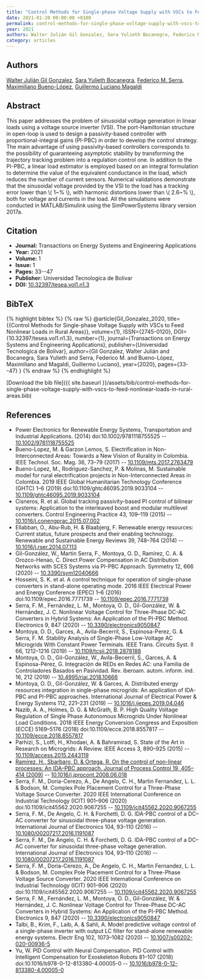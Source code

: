 ```yaml
---
title: "Control Methods for Single-phase Voltage Supply with VSCs to Feed Nonlinear Loads in Rural Areas"
date: 2021-01-20 00:00:00 +0100
permalink: control-methods-for-single-phase-voltage-supply-with-vscs-to-feed-nonlinear-loads-in-rural-areas
year: 2021
authors: Walter Julián Gil Gonzalez, Sara Yulieth Bocanegra, Federico M. Serra, Maximiliano Bueno-López, Guillermo Luciano Magaldi
category: articles
---
```

 
## Authors
[Walter Julián Gil Gonzalez](authors/walter-julian-gil-gonzalez), [Sara Yulieth Bocanegra](authors/sara-yulieth-bocanegra), [Federico M. Serra](authors/federico-m-serra), [Maximiliano Bueno-López](authors/maximiliano-bueno-lopez), [Guillermo Luciano Magaldi](authors/guillermo-luciano-magaldi)
 
## Abstract
This paper addresses the problem of sinusoidal voltage generation in linear loads using a voltage source inverter (VSI). The port-Hamiltonian structure in open-loop is used to design a passivity-based controller with proportional-integral gains (PI-PBC) in order to develop the control strategy. The main advantage of using passivity-based controllers corresponds to the possibility of guaranteeing asymptotic stability by transforming the trajectory tracking problem into a regulation control one. In addition to the PI-PBC, a linear load estimator is employed based on an integral formulation to determine the value of the equivalent conductance in the load, which reduces the number of current sensors. Numerical validations demonstrate that the sinusoidal voltage provided by the VSI to the load has a tracking error lower than \\( 1~\% \\), with harmonic distortions lower than \\( 2.6~\% \\), both for voltage and currents in the load. All the simulations were conducted in MATLAB/Simulink using the SimPowerSystems library version 2017a.
 
## Citation
- **Journal:** Transactions on Energy Systems and Engineering Applications
- **Year:** 2021
- **Volume:** 1
- **Issue:** 1
- **Pages:** 33--47
- **Publisher:** Universidad Tecnologica de Bolivar
- **DOI:** [10.32397/tesea.vol1.n1.3](https://doi.org/10.32397/tesea.vol1.n1.3)
 
## BibTeX
{% highlight bibtex %}
{% raw %}
@article{Gil_Gonzalez_2020,
  title={{Control Methods for Single-phase Voltage Supply with VSCs to Feed Nonlinear Loads in Rural Areas}},
  volume={1},
  ISSN={2745-0120},
  DOI={10.32397/tesea.vol1.n1.3},
  number={1},
  journal={Transactions on Energy Systems and Engineering Applications},
  publisher={Universidad Tecnologica de Bolivar},
  author={Gil Gonzalez, Walter Julián and Bocanegra, Sara Yulieth and Serra, Federico M. and Bueno-López, Maximiliano and Magaldi, Guillermo Luciano},
  year={2020},
  pages={33--47}
}
{% endraw %}
{% endhighlight %}
 
[Download the bib file]({{ site.baseurl }}/assets/bib/control-methods-for-single-phase-voltage-supply-with-vscs-to-feed-nonlinear-loads-in-rural-areas.bib)
 
## References
- Power Electronics for Renewable Energy Systems, Transportation and Industrial Applications. (2014) doi:10.1002/9781118755525 -- [10.1002/9781118755525](https://doi.org/10.1002/9781118755525)
- Bueno-Lopez, M. & Garzon Lemos, S. Electrification in Non-Interconnected Areas: Towards a New Vision of Rurality in Colombia. IEEE Technol. Soc. Mag. 36, 73–79 (2017) -- [10.1109/mts.2017.2763479](https://doi.org/10.1109/mts.2017.2763479)
- Bueno-Lopez, M., Rodriguez-Sanchez, P. & Molinas, M. Sustainable model for rural electrification projects in Non-Interconnected Areas in Colombia. 2019 IEEE Global Humanitarian Technology Conference (GHTC) 1–6 (2019) doi:10.1109/ghtc46095.2019.9033104 -- [10.1109/ghtc46095.2019.9033104](https://doi.org/10.1109/ghtc46095.2019.9033104)
- Cisneros, R. et al. Global tracking passivity-based PI control of bilinear systems: Application to the interleaved boost and modular multilevel converters. Control Engineering Practice 43, 109–119 (2015) -- [10.1016/j.conengprac.2015.07.002](https://doi.org/10.1016/j.conengprac.2015.07.002)
- Ellabban, O., Abu-Rub, H. & Blaabjerg, F. Renewable energy resources: Current status, future prospects and their enabling technology. Renewable and Sustainable Energy Reviews 39, 748–764 (2014) -- [10.1016/j.rser.2014.07.113](https://doi.org/10.1016/j.rser.2014.07.113)
- Gil-González, W., Martin Serra, F., Montoya, O. D., Ramírez, C. A. & Orozco-Henao, C. Direct Power Compensation in AC Distribution Networks with SCES Systems via PI-PBC Approach. Symmetry 12, 666 (2020) -- [10.3390/sym12040666](https://doi.org/10.3390/sym12040666)
- Hosseini, S. K. et al. A control technique for operation of single-phase converters in stand-alone operating mode. 2016 IEEE Electrical Power and Energy Conference (EPEC) 1–6 (2016) doi:10.1109/epec.2016.7771739 -- [10.1109/epec.2016.7771739](https://doi.org/10.1109/epec.2016.7771739)
- Serra, F. M., Fernández, L. M., Montoya, O. D., Gil-González, W. & Hernández, J. C. Nonlinear Voltage Control for Three-Phase DC-AC Converters in Hybrid Systems: An Application of the PI-PBC Method. Electronics 9, 847 (2020) -- [10.3390/electronics9050847](https://doi.org/10.3390/electronics9050847)
- Montoya, O. D., Garces, A., Avila-Becerril, S., Espinosa-Perez, G. & Serra, F. M. Stability Analysis of Single-Phase Low-Voltage AC Microgrids With Constant Power Terminals. IEEE Trans. Circuits Syst. II 66, 1212–1216 (2019) -- [10.1109/tcsii.2018.2878188](https://doi.org/10.1109/tcsii.2018.2878188)
- Montoya, O. D., Gil-González, W., Avila-Becerril, S., Garces, A. & Espinosa-Pérez, G. Integración de REDs en Redes AC: una Familia de Controladores Basados en Pasividad. Rev. iberoam. autom. inform. ind. 16, 212 (2019) -- [10.4995/riai.2018.10666](https://doi.org/10.4995/riai.2018.10666)
- Montoya, O. D., Gil-González, W. & Garces, A. Distributed energy resources integration in single-phase microgrids: An application of IDA-PBC and PI-PBC approaches. International Journal of Electrical Power &amp; Energy Systems 112, 221–231 (2019) -- [10.1016/j.ijepes.2019.04.046](https://doi.org/10.1016/j.ijepes.2019.04.046)
- Nazib, A. A., Holmes, D. G. & McGrath, B. P. High Quality Voltage Regulation of Single Phase Autonomous Microgrids Under Nonlinear Load Conditions. 2018 IEEE Energy Conversion Congress and Exposition (ECCE) 5169–5176 (2018) doi:10.1109/ecce.2018.8557817 -- [10.1109/ecce.2018.8557817](https://doi.org/10.1109/ecce.2018.8557817)
- Parhizi, S., Lotfi, H., Khodaei, A. & Bahramirad, S. State of the Art in Research on Microgrids: A Review. IEEE Access 3, 890–925 (2015) -- [10.1109/access.2015.2443119](https://doi.org/10.1109/access.2015.2443119)
- [Ramírez, H., Sbarbaro, D. & Ortega, R. On the control of non-linear processes: An IDA–PBC approach. Journal of Process Control 19, 405–414 (2009)](on-the-control-of-non-linear-processes-an-ida-pbc-approach) -- [10.1016/j.jprocont.2008.06.018](https://doi.org/10.1016/j.jprocont.2008.06.018)
- Serra, F. M., Doria-Cerezo, A., De Angelo, C. H., Martin Fernandez, L. L. & Bodson, M. Complex Pole Placement Control for a Three-Phase Voltage Source Converter. 2020 IEEE International Conference on Industrial Technology (ICIT) 901–906 (2020) doi:10.1109/icit45562.2020.9067255 -- [10.1109/icit45562.2020.9067255](https://doi.org/10.1109/icit45562.2020.9067255)
- Serra, F. M., De Angelo, C. H. & Forchetti, D. G. IDA-PBC control of a DC–AC converter for sinusoidal three-phase voltage generation. International Journal of Electronics 104, 93–110 (2016) -- [10.1080/00207217.2016.1191087](https://doi.org/10.1080/00207217.2016.1191087)
- Serra, F. M., De Angelo, C. H. & Forchetti, D. G. IDA-PBC control of a DC–AC converter for sinusoidal three-phase voltage generation. International Journal of Electronics 104, 93–110 (2016) -- [10.1080/00207217.2016.1191087](https://doi.org/10.1080/00207217.2016.1191087)
- Serra, F. M., Doria-Cerezo, A., De Angelo, C. H., Martin Fernandez, L. L. & Bodson, M. Complex Pole Placement Control for a Three-Phase Voltage Source Converter. 2020 IEEE International Conference on Industrial Technology (ICIT) 901–906 (2020) doi:10.1109/icit45562.2020.9067255 -- [10.1109/icit45562.2020.9067255](https://doi.org/10.1109/icit45562.2020.9067255)
- Serra, F. M., Fernández, L. M., Montoya, O. D., Gil-González, W. & Hernández, J. C. Nonlinear Voltage Control for Three-Phase DC-AC Converters in Hybrid Systems: An Application of the PI-PBC Method. Electronics 9, 847 (2020) -- [10.3390/electronics9050847](https://doi.org/10.3390/electronics9050847)
- Talbi, B., Krim, F., Laib, A. & Sahli, A. Model predictive voltage control of a single-phase inverter with output LC filter for stand-alone renewable energy systems. Electr Eng 102, 1073–1082 (2020) -- [10.1007/s00202-020-00936-5](https://doi.org/10.1007/s00202-020-00936-5)
- Yu, W. PID Control with Neural Compensation. PID Control with Intelligent Compensation for Exoskeleton Robots 81–107 (2018) doi:10.1016/b978-0-12-813380-4.00005-0 -- [10.1016/b978-0-12-813380-4.00005-0](https://doi.org/10.1016/b978-0-12-813380-4.00005-0)

